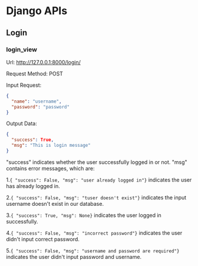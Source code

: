 # Django APIs

## Login
### login_view
Url: http://127.0.0.1:8000/login/

Request Method: POST

Input Request:
```json
{
  "name": "username",
  "password": "password"
}
```

Output Data:
```json
{
  "success": True,
  "msg": "This is login message"
}
```
"success" indicates whether the user successfully logged in or not.
"msg" contains error messages, which are:

1.```{ "success": False, "msg": "user already logged in"}``` indicates the user has already logged in.

2.```{ "success": False, "msg": "tuser doesn't exist"}``` indicates the input username doesn't exist in our database.

3.```{ "success": True, "msg": None}``` indicates the user logged in successfully.

4.```{ "success": False, "msg": "incorrect password"}``` indicates the user didn't input correct password.

5.```{ "success": False, "msg": "username and password are required"}``` indicates the user didn't input password and username.
  


